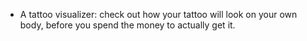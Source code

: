 - A tattoo visualizer: check out how your tattoo will look on your own body, before you spend the money to actually get it.